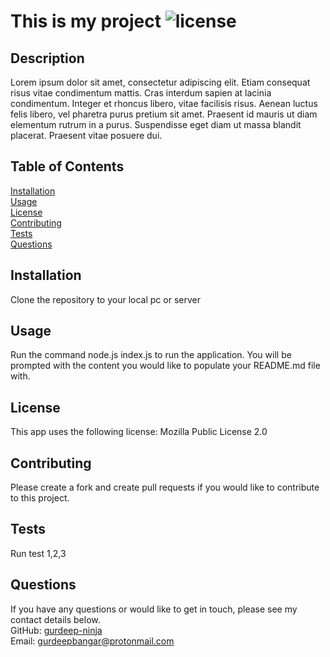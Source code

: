 # This is my project ![license](https://img.shields.io/badge/license-Mozilla%202.0-blue)
## Description
Lorem ipsum dolor sit amet, consectetur adipiscing elit. Etiam consequat risus vitae condimentum mattis. Cras interdum sapien at lacinia condimentum. Integer et rhoncus libero, vitae facilisis risus. Aenean luctus felis libero, vel pharetra purus pretium sit amet. Praesent id mauris ut diam elementum rutrum in a purus. Suspendisse eget diam ut massa blandit placerat. Praesent vitae posuere dui.
## Table of Contents
[Installation](#installation)<br>
[Usage](#usage)<br>
[License](#license)<br>
[Contributing](#contributing)<br>
[Tests](#tests)<br>
[Questions](#questions)<br>
## Installation
Clone the repository to your local pc or server
## Usage
Run the command node.js index.js to run the application. You will be prompted with the content you would like to populate your README.md file with.
## License
This app uses the following license: Mozilla Public License 2.0
## Contributing
Please create a fork and create pull requests if you would like to contribute to this project.
## Tests
Run test 1,2,3
## Questions
If you have any questions or would like to get in touch, please see my contact details below.<br>
GitHub: [gurdeep-ninja](https://github.com/gurdeep-ninja)<br>
Email: [gurdeepbangar@protonmail.com](mailto:gurdeepbangar@protonmail.com)<br>
